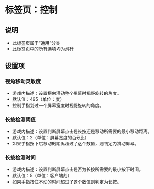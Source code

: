 # 标签页：控制

## 说明

- 此标签页属于“通用”分类
- 此标签页中的所有选项均为滑杆

## 设置项

### 视角移动灵敏度

- 游戏内描述：设置横向滑动整个屏幕时视野旋转的角度。
- 默认值：495（单位：度）
- 控制手指划过一个屏幕宽度时视野旋转的角度。

### 长按检测阈值

- 游戏内描述：设置判断屏幕点击是长按还是移动所需要的最小移动距离。
- 默认值：2（单位：屏幕宽度的百分比）
- 如果手指按下后移动的距离超过了这个数值，则判定为滑动屏幕。

### 长按检测时间

- 游戏内描述：设置判断屏幕点击是否为长按所需要的最小按下时间。
- 默认值：5（单位：客户端刻）
- 如果手指按住不动的时间超过了这个数值则判定为长按。
